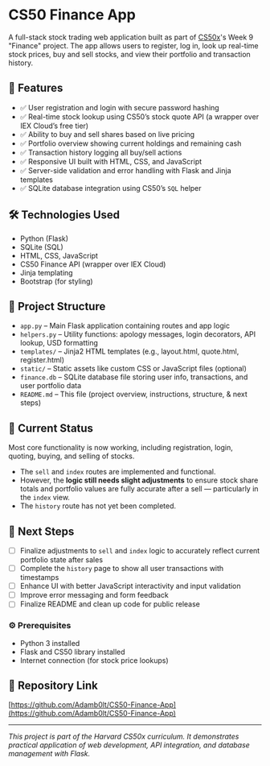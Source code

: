 # CS50 Finance App

A full-stack stock trading web application built as part of [CS50x](https://cs50.harvard.edu/x/)'s Week 9 "Finance" project. The app allows users to register, log in, look up real-time stock prices, buy and sell stocks, and view their portfolio and transaction history.

## 🚀 Features

- ✅ User registration and login with secure password hashing
- ✅ Real-time stock lookup using CS50’s stock quote API (a wrapper over IEX Cloud’s free tier)
- ✅ Ability to buy and sell shares based on live pricing
- ✅ Portfolio overview showing current holdings and remaining cash
- ✅ Transaction history logging all buy/sell actions
- ✅ Responsive UI built with HTML, CSS, and JavaScript
- ✅ Server-side validation and error handling with Flask and Jinja templates
- ✅ SQLite database integration using CS50’s `SQL` helper

## 🛠️ Technologies Used

- Python (Flask)
- SQLite (SQL)
- HTML, CSS, JavaScript
- CS50 Finance API (wrapper over IEX Cloud)
- Jinja templating
- Bootstrap (for styling)

## 📁 Project Structure

- `app.py` – Main Flask application containing routes and app logic  
- `helpers.py` – Utility functions: apology messages, login decorators, API lookup, USD formatting  
- `templates/` – Jinja2 HTML templates (e.g., layout.html, quote.html, register.html)  
- `static/` – Static assets like custom CSS or JavaScript files (optional)  
- `finance.db` – SQLite database file storing user info, transactions, and user portfolio data  
- `README.md` – This file (project overview, instructions, structure, & next steps)

## 📍 Current Status

Most core functionality is now working, including registration, login, quoting, buying, and selling of stocks.  
- The `sell` and `index` routes are implemented and functional.  
- However, the **logic still needs slight adjustments** to ensure stock share totals and portfolio values are fully accurate after a sell — particularly in the `index` view.  
- The `history` route has not yet been completed.

## 🧭 Next Steps

- [ ] Finalize adjustments to `sell` and `index` logic to accurately reflect current portfolio state after sales  
- [ ] Complete the `history` page to show all user transactions with timestamps  
- [ ] Enhance UI with better JavaScript interactivity and input validation  
- [ ] Improve error messaging and form feedback  
- [ ] Finalize README and clean up code for public release

### ⚙️ Prerequisites

- Python 3 installed  
- Flask and CS50 library installed  
- Internet connection (for stock price lookups)

## 📎 Repository Link

[https://github.com/Adamb0lt/CS50-Finance-App](https://github.com/Adamb0lt/CS50-Finance-App)

---

_This project is part of the Harvard CS50x curriculum. It demonstrates practical application of web development, API integration, and database management with Flask._
